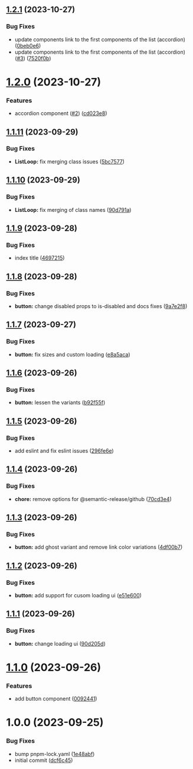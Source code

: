 ## [1.2.1](https://github.com/johngerome/vue-ui/compare/v1.2.0...v1.2.1) (2023-10-27)


### Bug Fixes

* update components link to the first components of the list (accordion) ([0beb0e6](https://github.com/johngerome/vue-ui/commit/0beb0e690b5161f988a540fb37362be09187b444))
* update components link to the first components of the list (accordion) ([#3](https://github.com/johngerome/vue-ui/issues/3)) ([7520f0b](https://github.com/johngerome/vue-ui/commit/7520f0b14bd778f5ea35d59e84e52672d9233bd8))

# [1.2.0](https://github.com/johngerome/vue-ui/compare/v1.1.11...v1.2.0) (2023-10-27)


### Features

* accordion component ([#2](https://github.com/johngerome/vue-ui/issues/2)) ([cd023e8](https://github.com/johngerome/vue-ui/commit/cd023e8b59c5a9e66772291915a5c2c3c9f82a12))

## [1.1.11](https://github.com/johngerome/vue-ui/compare/v1.1.10...v1.1.11) (2023-09-29)


### Bug Fixes

* **ListLoop:** fix merging class issues ([5bc7577](https://github.com/johngerome/vue-ui/commit/5bc7577a41364e79e81f504259ab23a341fc551b))

## [1.1.10](https://github.com/johngerome/vue-ui/compare/v1.1.9...v1.1.10) (2023-09-29)


### Bug Fixes

* **ListLoop:** fix merging of class names ([90d791a](https://github.com/johngerome/vue-ui/commit/90d791aa3027034c1a1fa950b954a1e67973047e))

## [1.1.9](https://github.com/johngerome/vue-ui/compare/v1.1.8...v1.1.9) (2023-09-28)


### Bug Fixes

* index title ([4697215](https://github.com/johngerome/vue-ui/commit/46972156f3f66ba368c0507d5e422ccf20eddf78))

## [1.1.8](https://github.com/johngerome/vue-ui/compare/v1.1.7...v1.1.8) (2023-09-28)


### Bug Fixes

* **button:** change disabled props to is-disabled and docs fixes ([9a7e2f8](https://github.com/johngerome/vue-ui/commit/9a7e2f818559dd3a3e5325df9f8784e5f9ab9ec8))

## [1.1.7](https://github.com/johngerome/vue-ui/compare/v1.1.6...v1.1.7) (2023-09-27)


### Bug Fixes

* **button:** fix sizes and custom loading ([e8a5aca](https://github.com/johngerome/vue-ui/commit/e8a5aca9119b4c955316fe7eb880470e325cc34d))

## [1.1.6](https://github.com/johngerome/vue-ui/compare/v1.1.5...v1.1.6) (2023-09-26)


### Bug Fixes

* **button:** lessen the variants ([b92f55f](https://github.com/johngerome/vue-ui/commit/b92f55f2ff0383af39a8778a56d41750cf0af4bb))

## [1.1.5](https://github.com/johngerome/vue-ui/compare/v1.1.4...v1.1.5) (2023-09-26)


### Bug Fixes

* add eslint and fix eslint issues ([296fe6e](https://github.com/johngerome/vue-ui/commit/296fe6ed6853d94ea6971a65e3700c9033f98b0f))

## [1.1.4](https://github.com/johngerome/vue-ui/compare/v1.1.3...v1.1.4) (2023-09-26)


### Bug Fixes

* **chore:** remove options for @semantic-release/github ([70cd3e4](https://github.com/johngerome/vue-ui/commit/70cd3e42c16a10e9482b6c8d84bf4343e6e3e2bb))

## [1.1.3](https://github.com/johngerome/vue-ui/compare/v1.1.2...v1.1.3) (2023-09-26)


### Bug Fixes

* **button:** add ghost variant and remove link color variations ([4df00b7](https://github.com/johngerome/vue-ui/commit/4df00b799c5104bba0c74c500d01cfa31bc474c4))

## [1.1.2](https://github.com/johngerome/vue-ui/compare/v1.1.1...v1.1.2) (2023-09-26)


### Bug Fixes

* **button:** add support for cusom loading ui ([e51e600](https://github.com/johngerome/vue-ui/commit/e51e600320015745459ebbf3546cf8a1440b743f))

## [1.1.1](https://github.com/johngerome/vue-ui/compare/v1.1.0...v1.1.1) (2023-09-26)


### Bug Fixes

* **button:** change loading ui ([90d205d](https://github.com/johngerome/vue-ui/commit/90d205dc2e3e7b01ff2cbf497d773ceeabec6fb1))

# [1.1.0](https://github.com/johngerome/vue-ui/compare/v1.0.0...v1.1.0) (2023-09-26)


### Features

* add button component ([0092441](https://github.com/johngerome/vue-ui/commit/0092441581c150ee832a212caa323232f5686f1e))

# 1.0.0 (2023-09-25)


### Bug Fixes

* bump pnpm-lock.yaml ([1e48abf](https://github.com/johngerome/vue-ui/commit/1e48abf129d83c2906f06c15b713e7937698ed15))
* initial commit ([dcf6c45](https://github.com/johngerome/vue-ui/commit/dcf6c45dd5d0b91e6f781309468b33703c504cd0))
